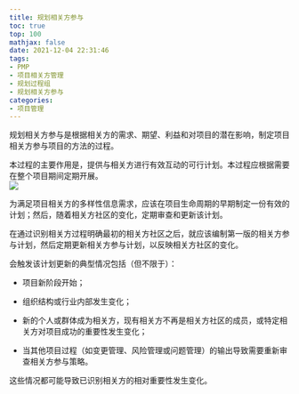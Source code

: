 ```yaml
---
title: 规划相关方参与
toc: true
top: 100
mathjax: false
date: 2021-12-04 22:31:46
tags:
- PMP
- 项目相关方管理
- 规划过程组
- 规划相关方参与
categories:
- 项目管理
---
```

规划相关方参与是根据相关方的需求、期望、利益和对项目的潜在影响，制定项目相关方参与项目的方法的过程。

本过程的主要作用是，提供与相关方进行有效互动的可行计划。本过程应根据需要在整个项目期间定期开展。  
<img src="https://ddabb.github.io/photos/pmpimages/数据流向图/13.2规划相关方参与.png"/>

为满足项目相关方的多样性信息需求，应该在项目生命周期的早期制定一份有效的计划；然后，随着相关方社区的变化，定期审查和更新该计划。

在通过识别相关方过程明确最初的相关方社区之后，就应该编制第一版的相关方参与计划，然后定期更新相关方参与计划，以反映相关方社区的变化。

会触发该计划更新的典型情况包括（但不限于）：

- 项目新阶段开始；

- 组织结构或行业内部发生变化；

- 新的个人或群体成为相关方，现有相关方不再是相关方社区的成员，或特定相关方对项目成功的重要性发生变化；

- 当其他项目过程（如变更管理、风险管理或问题管理）的输出导致需要重新审查相关方参与策略。

这些情况都可能导致已识别相关方的相对重要性发生变化。
